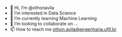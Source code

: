 - 👋 Hi, I’m @othonavila
- 👀 I’m interested in Data Science
- 🌱 I’m currently learning Machine Learning
- 💞️ I’m looking to collaborate on ...
- 📫 How to reach me othon.avila@engenharia.ufjf.br

<!---
othonavila/othonavila is a ✨ special ✨ repository because its `README.md` (this file) appears on your GitHub profile.
You can click the Preview link to take a look at your changes.
--->
